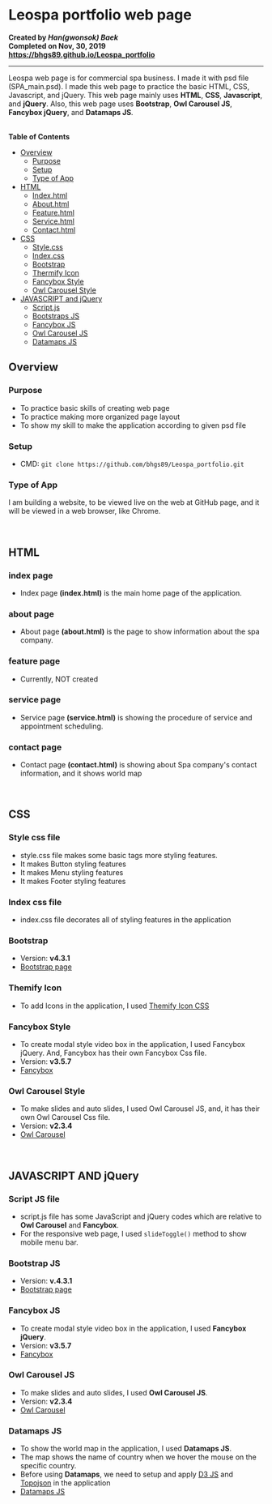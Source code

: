 # Leospa portfolio web page

**Created by _Han(gwonsok) Baek_**  
**Completed on Nov, 30, 2019**  
**https://bhgs89.github.io/Leospa_portfolio**

---

Leospa web page is for commercial spa business. I made it with psd file (SPA_main.psd).
I made this web page to practice the basic HTML, CSS, Javascript, and jQuery.
This web page mainly uses **HTML**, **CSS**, **Javascript**, and **jQuery**.
Also, this web page uses **Bootstrap**, **Owl Carousel JS**, **Fancybox jQuery**, and **Datamaps JS**.  
<br />

**Table of Contents**

- [Overview](#overview)
  - [Purpose](#purpose)
  - [Setup](#setup)
  - [Type of App](#type-of-app)
- [HTML](#html)
  - [Index.html](#index-page)
  - [About.html](#about-page)
  - [Feature.html](#feature-page)
  - [Service.html](#service-page)
  - [Contact.html](#contact-page)
- [CSS](#css)
  - [Style.css](#style-css-file)
  - [Index.css](#index-css-file)
  - [Bootstrap](#bootstrap)
  - [Thermify Icon](#thermify-icon)
  - [Fancybox Style](#fancybox-style)
  - [Owl Carousel Style](#owl-carousel-style)
- [JAVASCRIPT and jQuery](#javascript-and-jquery)
  - [Script.js](#script-js-file)
  - [Bootstraps JS](#bootstrap-js)
  - [Fancybox JS](#fancybox-js)
  - [Owl Carousel JS](#owl-carousel-js)
  - [Datamaps JS](#datamaps-js)

## Overview

### Purpose

- To practice basic skills of creating web page
- To practice making more organized page layout
- To show my skill to make the application according to given psd file

### Setup

- CMD: `git clone https://github.com/bhgs89/Leospa_portfolio.git`

### Type of App

I am building a website, to be viewed live on the web at GitHub page, and it will be viewed in a web browser, like Chrome.

<br />

## HTML

### index page

- Index page **(index.html)** is the main home page of the application.

### about page

- About page **(about.html)** is the page to show information about the spa company.

### feature page

- Currently, NOT created

### service page

- Service page **(service.html)** is showing the procedure of service and appointment scheduling.

### contact page

- Contact page **(contact.html)** is showing about Spa company's contact information, and it shows world map

<br>

## CSS

### Style css file

- style.css file makes some basic tags more styling features.
- It makes Button styling features
- It makes Menu styling features
- It makes Footer styling features

### Index css file

- index.css file decorates all of styling features in the application

### Bootstrap

- Version: **v4.3.1**
- [Bootstrap page](https://getbootstrap.com/)

### Themify Icon

- To add Icons in the application, I used [Themify Icon CSS](https://themify.me/themify-icons)

### Fancybox Style

- To create modal style video box in the application, I used Fancybox jQuery. And, Fancybox has their own Fancybox Css file.
- Version: **v3.5.7**
- [Fancybox](https://fancyapps.com/fancybox/3/)

### Owl Carousel Style

- To make slides and auto slides, I used Owl Carousel JS, and, it has their own Owl Carousel Css file.
- Version: **v2.3.4**
- [Owl Carousel](https://owlcarousel2.github.io/OwlCarousel2/)

<br />

## JAVASCRIPT AND jQuery

### Script JS file

- script.js file has some JavaScript and jQuery codes which are relative to **Owl Carousel** and **Fancybox**.
- For the responsive web page, I used `slideToggle()` method to show mobile menu bar.

### Bootstrap JS

- Version: **v.4.3.1**
- [Bootstrap page](https://getbootstrap.com/)

### Fancybox JS

- To create modal style video box in the application, I used **Fancybox jQuery**.
- Version: **v3.5.7**
- [Fancybox](https://fancyapps.com/fancybox/3/)

### Owl Carousel JS

- To make slides and auto slides, I used **Owl Carousel JS**.
- Version: **v2.3.4**
- [Owl Carousel](https://owlcarousel2.github.io/OwlCarousel2/)

### Datamaps JS

- To show the world map in the application, I used **Datamaps JS**.
- The map shows the name of country when we hover the mouse on the specific country.
- Before using **Datamaps**, we need to setup and apply [D3 JS](https://d3js.org/) and [Topojson](https://github.com/topojson/topojson) in the application
- [Datamaps JS](https://datamaps.github.io/)
